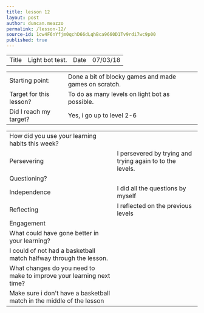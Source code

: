 ```yaml
---
title: lesson 12
layout: post
author: duncan.meazzo
permalink: /lesson-12/
source-id: 1cw4F6nYfjm0qchD66dLqhBca9660D1Tv9rdi7wc9p00
published: true
---
```

<table>
  <tr>
    <td>Title</td>
    <td>Light bot test.</td>
    <td>Date</td>
    <td>07/03/18</td>
  </tr>
</table>


<table>
  <tr>
    <td>Starting point:</td>
    <td>Done a bit of blocky games and made games on scratch.</td>
  </tr>
  <tr>
    <td>Target for this lesson?</td>
    <td>To do as many levels on light bot as possible.</td>
  </tr>
  <tr>
    <td>Did I reach my target? </td>
    <td>Yes, i go up to level 2-6</td>
  </tr>
</table>


<table>
  <tr>
    <td>How did you use your learning habits this week?</td>
    <td></td>
  </tr>
  <tr>
    <td>Persevering</td>
    <td>I persevered by trying and trying again to to the levels.</td>
  </tr>
  <tr>
    <td>Questioning?</td>
    <td></td>
  </tr>
  <tr>
    <td>Independence</td>
    <td>I did all the questions by myself</td>
  </tr>
  <tr>
    <td>Reflecting</td>
    <td>I reflected on the previous levels</td>
  </tr>
  <tr>
    <td>Engagement</td>
    <td></td>
  </tr>
  <tr>
    <td>What could have gone better in your learning?</td>
    <td></td>
  </tr>
  <tr>
    <td>I could of not had a basketball match halfway through the lesson.</td>
    <td></td>
  </tr>
  <tr>
    <td>What changes do you need to make to improve your learning next time?</td>
    <td></td>
  </tr>
  <tr>
    <td>Make sure i don't have a basketball match in the middle of the lesson</td>
    <td></td>
  </tr>
</table>


